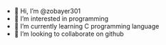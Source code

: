 - 👋 Hi, I’m @zobayer301
- 👀 I’m interested in programming
- 🌱 I’m currently learning C programming language
- 💞️ I’m looking to collaborate on github

<!---
zobayer301/zobayer301 is a ✨ special ✨ repository because its `README.md` (this file) appears on your GitHub profile.
You can click the Preview link to take a look at your changes.
--->

